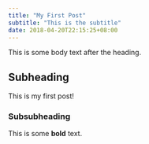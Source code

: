 ```yaml
---
title: "My First Post"
subtitle: "This is the subtitle"
date: 2018-04-20T22:15:25+08:00
---
```

This is some body text after the heading.
## Subheading
This is my first post!

### Subsubheading
This is some **bold** text.
